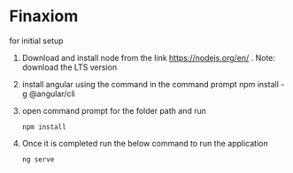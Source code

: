 # Finaxiom
 
 for initial setup

 1. Download and install node from the link https://nodejs.org/en/ . Note: download the LTS version 
 2. install angular using the command in the command prompt
        npm install -g @angular/cli

 3. open command prompt for the folder path and run 

        npm install 

 4. Once it is completed run the below command to run the application
    
        ng serve

